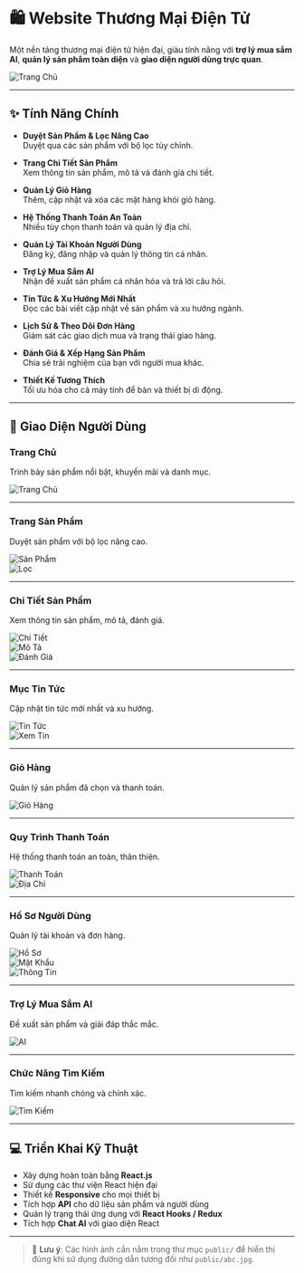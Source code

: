 # 🛍️ Website Thương Mại Điện Tử

Một nền tảng thương mại điện tử hiện đại, giàu tính năng với **trợ lý mua sắm AI**, **quản lý sản phẩm toàn diện** và **giao diện người dùng trực quan**.

![Trang Chủ](public/home.jpg)

---

## ✨ Tính Năng Chính

- **Duyệt Sản Phẩm & Lọc Nâng Cao**  
  Duyệt qua các sản phẩm với bộ lọc tùy chỉnh.

- **Trang Chi Tiết Sản Phẩm**  
  Xem thông tin sản phẩm, mô tả và đánh giá chi tiết.

- **Quản Lý Giỏ Hàng**  
  Thêm, cập nhật và xóa các mặt hàng khỏi giỏ hàng.

- **Hệ Thống Thanh Toán An Toàn**  
  Nhiều tùy chọn thanh toán và quản lý địa chỉ.

- **Quản Lý Tài Khoản Người Dùng**  
  Đăng ký, đăng nhập và quản lý thông tin cá nhân.

- **Trợ Lý Mua Sắm AI**  
  Nhận đề xuất sản phẩm cá nhân hóa và trả lời câu hỏi.

- **Tin Tức & Xu Hướng Mới Nhất**  
  Đọc các bài viết cập nhật về sản phẩm và xu hướng ngành.

- **Lịch Sử & Theo Dõi Đơn Hàng**  
  Giám sát các giao dịch mua và trạng thái giao hàng.

- **Đánh Giá & Xếp Hạng Sản Phẩm**  
  Chia sẻ trải nghiệm của bạn với người mua khác.

- **Thiết Kế Tương Thích**  
  Tối ưu hóa cho cả máy tính để bàn và thiết bị di động.

---

## 📱 Giao Diện Người Dùng

### Trang Chủ  
Trình bày sản phẩm nổi bật, khuyến mãi và danh mục.

![Trang Chủ](public/home.jpg)

---

### Trang Sản Phẩm  
Duyệt sản phẩm với bộ lọc nâng cao.

![Sản Phẩm](public/product.jpg)  
![Lọc](public/filter.jpg)

---

### Chi Tiết Sản Phẩm  
Xem thông tin sản phẩm, mô tả, đánh giá.

![Chi Tiết](public/show.jpg)  
![Mô Tả](public/discription.jpg)  
![Đánh Giá](public/rating.jpg)

---

### Mục Tin Tức  
Cập nhật tin tức mới nhất và xu hướng.

![Tin Tức](public/new.jpg)  
![Xem Tin](public/shownew.jpg)

---

### Giỏ Hàng  
Quản lý sản phẩm đã chọn và thanh toán.

![Giỏ Hàng](public/cart.jpg)

---

### Quy Trình Thanh Toán  
Hệ thống thanh toán an toàn, thân thiện.

![Thanh Toán](public/order.jpg)  
![Địa Chỉ](public/addaddress.jpg)

---

### Hồ Sơ Người Dùng  
Quản lý tài khoản và đơn hàng.

![Hồ Sơ](public/profile.jpg)  
![Mật Khẩu](public/password.png)  
![Thông Tin](public/user.png)

---

### Trợ Lý Mua Sắm AI  
Đề xuất sản phẩm và giải đáp thắc mắc.

![AI](public/ai.jpg)

---

### Chức Năng Tìm Kiếm  
Tìm kiếm nhanh chóng và chính xác.

![Tìm Kiếm](public/search.jpg)

---

## 💻 Triển Khai Kỹ Thuật

- Xây dựng hoàn toàn bằng **React.js**
- Sử dụng các thư viện React hiện đại
- Thiết kế **Responsive** cho mọi thiết bị
- Tích hợp **API** cho dữ liệu sản phẩm và người dùng
- Quản lý trạng thái ứng dụng với **React Hooks / Redux**
- Tích hợp **Chat AI** với giao diện React

---

> 📁 **Lưu ý**: Các hình ảnh cần nằm trong thư mục `public/` để hiển thị đúng khi sử dụng đường dẫn tương đối như `public/abc.jpg`.
